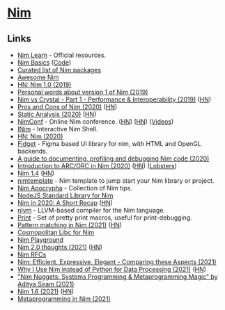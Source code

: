 # [Nim](https://nim-lang.org/)

## Links

- [Nim Learn](https://nim-lang.org/learn.html) - Official resources.
- [Nim Basics](https://narimiran.github.io/nim-basics/) ([Code](https://github.com/narimiran/nim-basics))
- [Curated list of Nim packages](https://github.com/nim-lang/Nim/wiki/Curated-Packages)
- [Awesome Nim](https://github.com/xflywind/awesome-nim)
- [HN: Nim 1.0 (2019)](https://news.ycombinator.com/item?id=21053140)
- [Personal words about version 1 of Nim (2019)](https://nim-lang.org/araq/v1.html)
- [Nim vs Crystal - Part 1 - Performance & Interoperability (2019)](https://embark.status.im/news/2019/11/18/nim-vs-crystal-part-1-performance-interoperability/index.html) ([HN](https://news.ycombinator.com/item?id=21883882))
- [Pros and Cons of Nim (2020)](https://onlinetechinfo.com/pros-and-cons-of-nim/) ([HN](https://news.ycombinator.com/item?id=23333955))
- [Static Analysis (2020)](https://nim-lang.org/blog/2020/06/08/static-analysis.html) ([HN](https://news.ycombinator.com/item?id=23465231))
- [NimConf](https://conf.nim-lang.org/index.html) - Online Nim conference. ([HN](https://news.ycombinator.com/item?id=23585006)) ([HN](https://news.ycombinator.com/item?id=27604798)) ([Videos](https://www.youtube.com/playlist?list=PLxLdEZg8DRwTIEzUpfaIcBqhsj09mLWHx))
- [INim](https://github.com/inim-repl/INim) - Interactive Nim Shell.
- [HN: Nim (2020)](https://news.ycombinator.com/item?id=24178438)
- [Fidget](https://github.com/treeform/fidget) - Figma based UI library for nim, with HTML and OpenGL backends.
- [A guide to documenting, profiling and debugging Nim code (2020)](https://nim-lang.org/blog/2017/10/02/documenting-profiling-and-debugging-nim-code.html#profiling-with-nimprof)
- [Introduction to ARC/ORC in Nim (2020)](https://nim-lang.org/blog/2020/10/15/introduction-to-arc-orc-in-nim.html) ([HN](https://news.ycombinator.com/item?id=24786649)) ([Lobsters](https://lobste.rs/s/lxkqrz/introduction_arc_orc_nim))
- [Nim 1.4](https://nim-lang.org/blog/2020/10/16/version-140-released.html) ([HN](https://news.ycombinator.com/item?id=24800161))
- [nimtemplate](https://github.com/treeform/nimtemplate) - Nim template to jump start your Nim library or project.
- [Nim Apocrypha](https://blog.johnnovak.net/2020/12/21/nim-apocrypha-vol1/) - Collection of Nim tips.
- [NodeJS Standard Library for Nim](https://github.com/juancarlospaco/nodejs)
- [Nim in 2020: A Short Recap](https://nim-lang.org/blog/2020/12/28/nim-in-2020-a-short-recap.html) ([HN](https://news.ycombinator.com/item?id=25590962))
- [nlvm](https://github.com/arnetheduck/nlvm) - LLVM-based compiler for the Nim language.
- [Print](https://github.com/treeform/print) - Set of pretty print macros, useful for print-debugging.
- [Pattern matching in Nim (2021)](https://nim-lang.org/blog/2021/03/10/fusion-and-pattern-matching.html) ([HN](https://news.ycombinator.com/item?id=26420716))
- [Cosmopolitan Libc for Nim](https://github.com/Yardanico/cosmonim)
- [Nim Playground](https://play.nim-lang.org/)
- [Nim 2.0 thoughts (2021)](https://forum.nim-lang.org/t/7983) ([HN](https://news.ycombinator.com/item?id=27165366))
- [Nim RFCs](https://github.com/nim-lang/RFCs)
- [Nim: Efficient, Expressive, Elegant - Comparing these Aspects (2021)](https://nim-lang.org/blog/2021/07/28/Nim-Efficient-Expressive-Elegant-Benchmarking.html)
- [Why I Use Nim instead of Python for Data Processing (2021)](https://benjamindlee.com/posts/2021/why-i-use-nim-instead-of-python-for-data-processing/) ([HN](https://news.ycombinator.com/item?id=28626947))
- ["Nim Nuggets: Systems Programming & Metaprogramming Magic" by Aditya Siram (2021)](https://www.youtube.com/watch?v=d2VRuZo2pdA)
- [Nim 1.6 (2021)](https://nim-lang.org/blog/2021/10/19/version-160-released.html) ([HN](https://news.ycombinator.com/item?id=28916172))
- [Metaprogramming in Nim (2021)](https://www.youtube.com/watch?v=2EWLE-IFgGM)
